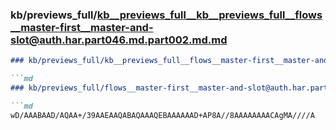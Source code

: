 ### kb/previews_full/kb__previews_full__kb__previews_full__flows__master-first__master-and-slot@auth.har.part046.md.part002.md.md

```md
### kb/previews_full/kb__previews_full__flows__master-first__master-and-slot@auth.har.part046.md.part002.md

```md
### kb/previews_full/flows__master-first__master-and-slot@auth.har.part046.md (part 002)

```md
wD/AAABAAD/AQAA+/39AAEAAQABAQAAAQEBAAAAAAD+AP8A//8AAAAAAAACAgMA////A
```

```

```

```
